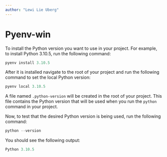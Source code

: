 ```yaml
---
author: "Lewi Lie Uberg"
---
```


# Pyenv-win

To install the Python version you want to use in your project. For example, to install Python 3.10.5, run the following command:

```powershell
pyenv install 3.10.5
```

After it is installed navigate to the root of your project and run the following command to set the local Python version:

```powershell
pyenv local 3.10.5
```

A file named `.python-version` will be created in the root of your project. This file contains the Python version that will be used when you run the `python` command in your project.

Now, to test that the desired Python version is being used, run the following command:

```powershell
python --version
```

You should see the following output:

```powershell
Python 3.10.5
```
